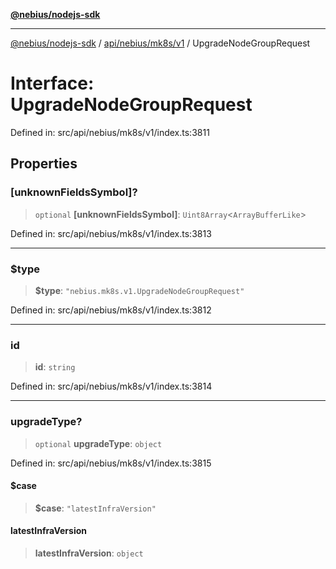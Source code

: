 [**@nebius/nodejs-sdk**](../../../../../README.md)

***

[@nebius/nodejs-sdk](../../../../../README.md) / [api/nebius/mk8s/v1](../README.md) / UpgradeNodeGroupRequest

# Interface: UpgradeNodeGroupRequest

Defined in: src/api/nebius/mk8s/v1/index.ts:3811

## Properties

### \[unknownFieldsSymbol\]?

> `optional` **\[unknownFieldsSymbol\]**: `Uint8Array`\<`ArrayBufferLike`\>

Defined in: src/api/nebius/mk8s/v1/index.ts:3813

***

### $type

> **$type**: `"nebius.mk8s.v1.UpgradeNodeGroupRequest"`

Defined in: src/api/nebius/mk8s/v1/index.ts:3812

***

### id

> **id**: `string`

Defined in: src/api/nebius/mk8s/v1/index.ts:3814

***

### upgradeType?

> `optional` **upgradeType**: `object`

Defined in: src/api/nebius/mk8s/v1/index.ts:3815

#### $case

> **$case**: `"latestInfraVersion"`

#### latestInfraVersion

> **latestInfraVersion**: `object`
